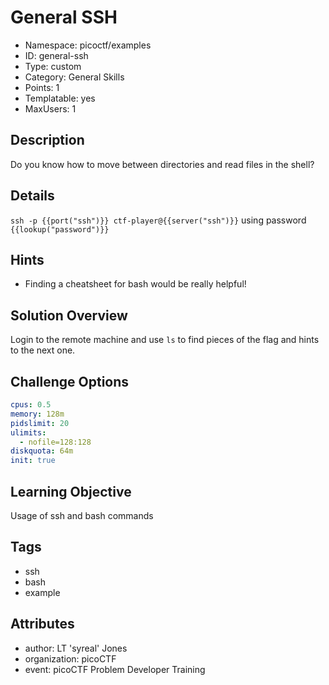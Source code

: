 # General SSH

- Namespace: picoctf/examples
- ID: general-ssh
- Type: custom
- Category: General Skills
- Points: 1
- Templatable: yes
- MaxUsers: 1

## Description

Do you know how to move between directories and read files in the shell?

## Details

`ssh -p {{port("ssh")}} ctf-player@{{server("ssh")}}` using password
`{{lookup("password")}}`

## Hints

- Finding a cheatsheet for bash would be really helpful!

## Solution Overview

Login to the remote machine and use `ls` to find pieces of the flag and hints
to the next one.

## Challenge Options

```yaml
cpus: 0.5
memory: 128m
pidslimit: 20
ulimits:
  - nofile=128:128
diskquota: 64m
init: true
```

## Learning Objective

Usage of ssh and bash commands

## Tags

- ssh
- bash
- example

## Attributes

- author: LT 'syreal' Jones
- organization: picoCTF
- event: picoCTF Problem Developer Training
